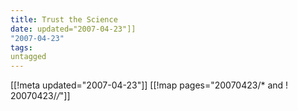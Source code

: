 ```yaml
---
title: Trust the Science
date: updated="2007-04-23"]]
"2007-04-23"
tags:
untagged
---
```

[[!meta updated="2007-04-23"]]
[[!map pages="20070423/* and ! 20070423/*/*"]]
